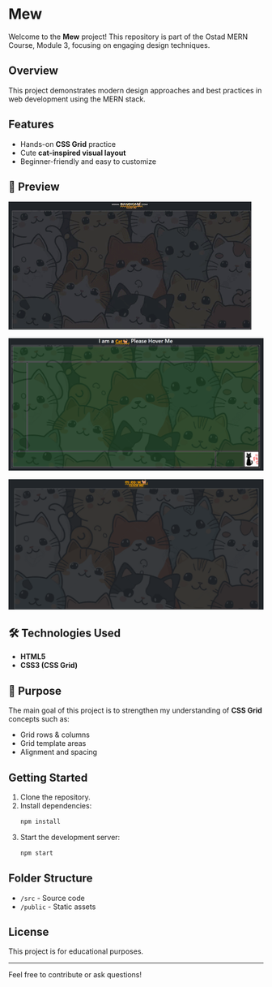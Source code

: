 # Mew

Welcome to the **Mew** project! This repository is part of the Ostad MERN Course, Module 3, focusing on engaging design techniques.

## Overview

This project demonstrates modern design approaches and best practices in web development using the MERN stack.

## Features

- Hands-on **CSS Grid** practice
- Cute **cat-inspired visual layout**
- Beginner-friendly and easy to customize

## 📸 Preview

![Animated Cat Layout](img/meowGif.gif)

![Cat Layout Example 1](img/meowLayout1.png)

![Cat Layout Example 2](img/meowLayout2.png)

## 🛠️ Technologies Used

- **HTML5**
- **CSS3 (CSS Grid)**

## 🎯 Purpose

The main goal of this project is to strengthen my understanding of **CSS Grid** concepts such as:

- Grid rows & columns
- Grid template areas
- Alignment and spacing

## Getting Started

1. Clone the repository.
2. Install dependencies:
   ```bash
   npm install
   ```
3. Start the development server:
   ```bash
   npm start
   ```

## Folder Structure

- `/src` - Source code
- `/public` - Static assets

## License

This project is for educational purposes.

---

Feel free to contribute or ask questions!
